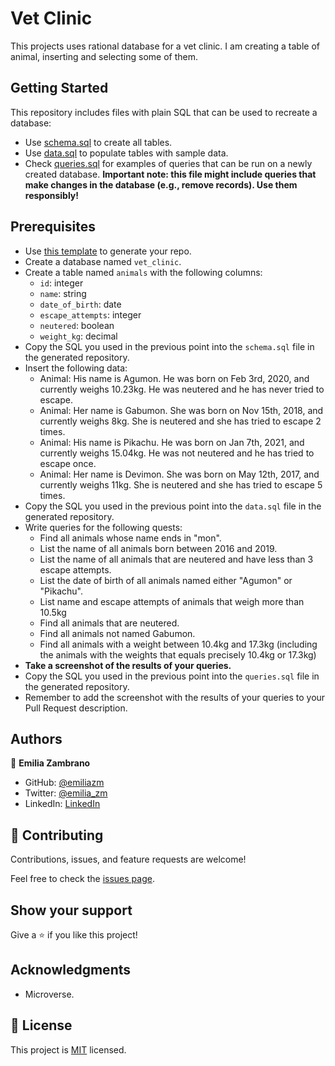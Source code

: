 # Vet Clinic

This projects uses rational database for a vet clinic. I am creating a table of animal, inserting and selecting some of them.


## Getting Started

This repository includes files with plain SQL that can be used to recreate a database:

- Use [schema.sql](./schema.sql) to create all tables.
- Use [data.sql](./data.sql) to populate tables with sample data.
- Check [queries.sql](./queries.sql) for examples of queries that can be run on a newly created database. **Important note: this file might include queries that make changes in the database (e.g., remove records). Use them responsibly!**

## Prerequisites

- Use [this template](https://github.com/microverseinc/curriculum-template-databases) to generate your repo.
- Create a database named `vet_clinic`.
- Create a table named `animals` with the following columns:
  - `id`: integer
  - `name`: string
  - `date_of_birth`: date
  - `escape_attempts`: integer
  - `neutered`: boolean
  - `weight_kg`: decimal
- Copy the SQL you used in the previous point into the `schema.sql` file in the generated repository.
- Insert the following data:
  - Animal: His name is Agumon. He was born on Feb 3rd, 2020, and currently weighs 10.23kg. He was neutered and he has never tried to escape.
  - Animal: Her name is Gabumon. She was born on Nov 15th, 2018, and currently weighs 8kg. She is neutered and she has tried to escape 2 times.
  - Animal: His name is Pikachu. He was born on Jan 7th, 2021, and currently weighs 15.04kg. He was not neutered and he has tried to escape once.
  - Animal: Her name is Devimon. She was born on May 12th, 2017, and currently weighs 11kg. She is neutered and she has tried to escape 5 times.
- Copy the SQL you used in the previous point into the `data.sql` file in the generated repository.
- Write queries for the following quests:
  - Find all animals whose name ends in "mon".
  - List the name of all animals born between 2016 and 2019.
  - List the name of all animals that are neutered and have less than 3 escape attempts.
  - List the date of birth of all animals named either "Agumon" or "Pikachu".
  - List name and escape attempts of animals that weigh more than 10.5kg
  - Find all animals that are neutered.
  - Find all animals not named Gabumon.
  - Find all animals with a weight between 10.4kg and 17.3kg (including the animals with the weights that equals precisely 10.4kg or 17.3kg)
- **Take a screenshot of the results of your queries.**
- Copy the SQL you used in the previous point into the `queries.sql` file in the generated repository.
- Remember to add the screenshot with the results of your queries to your Pull Request description.

## Authors

👤 **Emilia Zambrano**

- GitHub: [@emiliazm](https://github.com/emiliazm)
- Twitter: [@emilia_zm](https://twitter.com/emilia_zm)
- LinkedIn: [LinkedIn](https://www.linkedin.com/in/emilia-zambrano-montero-aa30a611b/)

## 🤝 Contributing

Contributions, issues, and feature requests are welcome!

Feel free to check the [issues page](../../issues/).

## Show your support

Give a ⭐️ if you like this project!

## Acknowledgments

- Microverse.

## 📝 License

This project is [MIT](./MIT.md) licensed.

